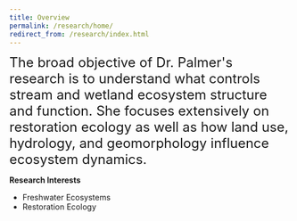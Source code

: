 ```yaml
---
title: Overview
permalink: /research/home/
redirect_from: /research/index.html
---
```


<font size="5">
The broad objective of Dr. Palmer's research is to understand what controls stream and wetland ecosystem structure and function. She focuses extensively on restoration ecology as well as how land use, hydrology, and geomorphology influence ecosystem dynamics. 
</font>


**Research Interests**

* Freshwater Ecosystems
* Restoration Ecology

